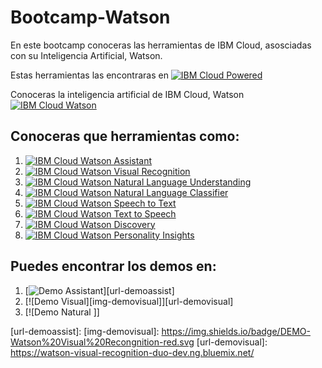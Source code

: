 # Bootcamp-Watson
En este bootcamp conoceras las herramientas de IBM Cloud, asosciadas con su Inteligencia Artificial, Watson.

Estas herramientas las encontraras en [![IBM Cloud Powered][img-ibmcloud-powered]][url-ibmcloud]

Conoceras la inteligencia artificial de IBM Cloud, Watson [![IBM Cloud Watson][img-ibmcloud-watson]][url-ibmcloud-watson]

## Conoceras que herramientas como:
1. [![IBM Cloud Watson Assistant][img-assistant]][url-assistant]
2. [![IBM Cloud Watson Visual Recognition][img-visual]][url-visual]
3. [![IBM Cloud Watson Natural Language Understanding][img-nlu]][url-nlu]
4. [![IBM Cloud Watson Natural Language Classifier][img-nlc]][url-nlc]
5. [![IBM Cloud Watson Speech to Text][img-speech]][url-speech]
6. [![IBM Cloud Watson Text to Speech][img-text]][url-text]
7. [![IBM Cloud Watson Discovery][img-discovery]][url-discovery]
8. [![IBM Cloud Watson Personality Insights][img-pi]][url-pi]

## Puedes encontrar los demos en:
1. [![Demo Assistant][img-demoassist]][url-demoassist]
2. [![Demo Visual][img-demovisual]][url-demovisual]
3. [![Demo Natural ]]





[img-ibmcloud-powered]: https://img.shields.io/badge/IBM%20Cloud-Powered-blue.svg
[url-ibmcloud]: https://www.ibm.com/cloud/
[img-ibmcloud-watson]: https://img.shields.io/badge/IBM%20Cloud-Watson-blue.svg
[url-ibmcloud-watson]: https://www.ibm.com/mx-es/watson
[img-assistant]: https://img.shields.io/badge/IBM%20Cloud-Watson%20Assistant-blue.svg
[url-assistant]: https://www.ibm.com/mx-es/cloud/watson-assistant/
[img-visual]: https://img.shields.io/badge/IBM%20Cloud-Watson%20Visual%20Recongnition-blue.svg
[url-visual]: https://www.ibm.com/cloud/mx-es/watson-visual-recognition
[img-nlu]: https://img.shields.io/badge/IBM%20Cloud-Natural%20Language%20Understanding-blue.svg
[url-nlu]: https://www.ibm.com/mx-es/cloud/watson-natural-language-understanding
[img-nlc]: https://img.shields.io/badge/IBM%20Cloud-Natural%20Language%20Classifier-blue.svg
[url-nlc]: https://www.ibm.com/mx-es/cloud/watson-natural-language-classifier
[img-speech]: https://img.shields.io/badge/IBM%20Cloud-Speech%20To%20Text-blue.svg
[url-speech]: https://www.ibm.com/mx-es/cloud/watson-speech-to-text
[img-text]: https://img.shields.io/badge/IBM%20Cloud-Text%20To%20Speech-blue.svg
[url-text]: https://www.ibm.com/mx-es/cloud/watson-text-to-speech
[img-discovery]: https://img.shields.io/badge/IBM%20Cloud-Watson%20Discovery-blue.svg
[url-discovery]: https://www.ibm.com/mx-es/cloud/watson-discovery
[img-pi]: https://img.shields.io/badge/IBM%20Cloud-Personality%20Insights-blue.svg
[url-pi]: https://www.ibm.com/mx-es/cloud/watson-personality-insights
[img-demoassist]: https://img.shields.io/badge/DEMO-Watson%20Assistant-red.svg
[url-demoassist]:
[img-demovisual]: https://img.shields.io/badge/DEMO-Watson%20Visual%20Recongnition-red.svg
[url-demovisual]: https://watson-visual-recognition-duo-dev.ng.bluemix.net/
